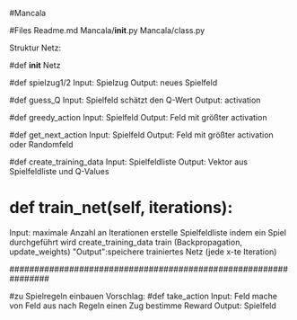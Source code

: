 #Mancala

#Files
Readme.md
Mancala/__init__.py
Mancala/class.py

Struktur Netz:

#def __init__
Netz

#def spielzug1/2
Input: Spielzug
Output: neues Spielfeld

#def guess_Q
Input: Spielfeld
schätzt den Q-Wert
Output: activation

#def greedy_action
Input: Spielfeld
Output: Feld mit größter activation

#def get_next_action
Input: Spielfeld
Output: Feld mit größter activation oder Randomfeld

#def create_training_data
Input: Spielfeldliste
Output: Vektor aus Spielfeldliste und Q-Values

# def train_net(self, iterations):
Input: maximale Anzahl an Iterationen
erstelle Spielfeldliste indem ein Spiel durchgeführt wird
create_training_data
train (Backpropagation, update_weights)
"Output":speichere trainiertes Netz (jede x-te Iteration)



################################################################

#zu Spielregeln einbauen
Vorschlag:
#def take_action
Input: Feld
mache von Feld aus nach Regeln einen Zug
bestimme Reward
Output: Spielfeld
